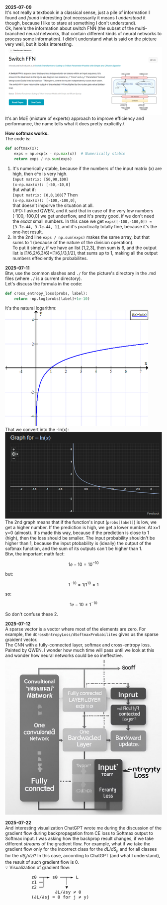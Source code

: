 **2025-07-09**\
It's not really a textbook in a classical sense, just a pile of information I found and *found* interesting (not necessarily it means I *understood* it though, because I like to stare at something I don't understand).\
Ok, here's the information about switch FNN (the subset of the multi-branched neural networks, that contain different kinds of neural networks to process some information). I didn't understand what is said on the picture very well, but it looks interesting.\
![switch-ffn](./ml_diary_pictures/switch-ffn.png)\
It's an MoE (mixture of experts) approach to improve efficiency and performance, the name tells what it does pretty explicitly.\

**How softmax works.**\
The code is:
```Python
def softmax(x):
    exps = np.exp(x - np.max(x))  # Numerically stable
    return exps / np.sum(exps)
```
1) It's numerically stable, because if the numbers of the input matrix (x) are high, then e^x is very high.\
`Input matrix: [50,90,100]`\
`(x-np.max(x)): [-50,-10,0]`\
But what if:\
`Input matrix: [0,0,100]`? Then\
`(x-np.max(x)): [-100,-100,0]`,\
that doesn't imporve the situation at all.\
UPD: I asked QWEN, and it said that in case of the very low numbers [-100,-100,0] we get underflow, and it's pretty good, if we don't need the *exact* small numbers. In this case we get `exps([-100,-100,0]) ≈ [3.7e-44, 3.7e-44, 1]`, and it's practically totally fine, because it's the one-hot result.
2) In the 2nd line `exps / np.sum(exps)` makes the same array, but that sums to 1 (because of the nature of the division operation).\
To put it simply, if we have an list [1,2,3], then sum is 6, and the output list is [1/6,2/6,3/6]=[1/6,1/3,1/2], that sums up to 1, making all the output numbers effeciently the probabilites.

**2025-07-11**\
Btw, use the common slashes and `./` for the picture's directory in the .md files (where `./` is a current directory).\
Let's discuss the formula in the code:
```Python
def cross_entropy_loss(probs, label):
    return -np.log(probs[label]+1e-10)
```
It's the natural logarithm:\
![lnx](./ml_diary_pictures/lnx.png)\
That we convert into the -ln(x):\
![minuslnx](./ml_diary_pictures/minuslnx.png)\
The 2nd graph means that if the function's input (`probs[label]`) is low, we get a higher number. If the prediction is high, we get a lower number. At x=1 y=0 (almost). It's made this way, because if the prediction is close to 1 (high), then the loss should be smaller. The input probability shouldn't be higher than 1, because the input ptobability is (ideally) the output of the softmax function, and the sum of its outputs can't be higher than 1.\
Btw, the important math fact:
```math
1e-10=10^{-10}
```
but:
```math
1^{-10}=1/{1^{10}}=1
```
so:
```math
1e-10≠1^{-10}
```
So don't confuse these 2.

**2025-07-12**\
A sparse vector is a vector where most of the elements are zero. For example, the `dCrossEntropyLoss/dSoftmaxProbabilites` gives us the sparse graident vector.\
The CNN with a fully-connected layer, softmax and cross-entropy loss. Painted by QWEN. I wonder how much time will pass until we look at this and wonder how neural networks could be so ineffective.\
![qwen-cnn](./ml_diary_pictures/qwen-cnn.png)

**2025-07-22**\
And interesting visualization ChatGPT wrote me during the discussion of the gradient flow during backpropagation from CE loss to Softmax output to Softmax input. I was asking how the backprop result changes, if we take different *streams* of the gradient flow. For example, what if we take the gradient flow only for the incorrect class for the $dL/dS_j$, and for all classes for the $dS_j/dzi$? In this case, according to ChatGPT (and what I understand), the result of such gradient flow is 0.\
💡 Visualization of gradient flow:
<pre>
          z0 ─┬─► s0 ──┬─► L
          z1 ─┤        │
          z2 ─┘        ▼
                   ∂L/∂sy ≠ 0
          (∂L/∂sj = 0 for j ≠ y)
</pre>


